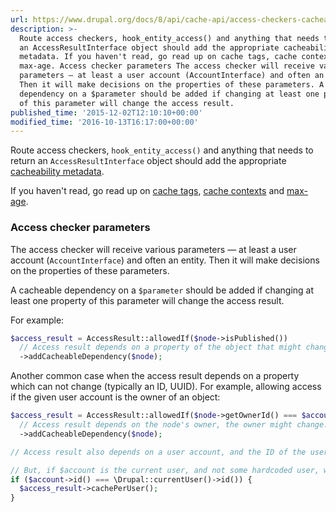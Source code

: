 ```yaml
---
url: https://www.drupal.org/docs/8/api/cache-api/access-checkers-cacheability
description: >-
  Route access checkers, hook_entity_access() and anything that needs to return
  an AccessResultInterface object should add the appropriate cacheability
  metadata. If you haven't read, go read up on cache tags, cache contexts and
  max-age. Access checker parameters The access checker will receive various
  parameters — at least a user account (AccountInterface) and often an entity.
  Then it will make decisions on the properties of these parameters. A cacheable
  dependency on a $parameter should be added if changing at least one property
  of this parameter will change the access result.
published_time: '2015-12-02T12:10:10+00:00'
modified_time: '2016-10-13T16:17:00+00:00'
---
```

Route access checkers, `hook_entity_access()` and anything that needs to return an `AccessResultInterface` object should add the appropriate [cacheability metadata](/developing/api/8/cache).

If you haven't read, go read up on [cache tags](/developing/api/8/cache/tags), [cache contexts](/developing/api/8/cache/contexts) and [max-age](/developing/api/8/cache/max-age).

### Access checker parameters

The access checker will receive various parameters — at least a user account (`AccountInterface`) and often an entity. Then it will make decisions on the properties of these parameters.

A cacheable dependency on a `$parameter` should be added if changing at least one property of this parameter will change the access result.

For example:

```php
$access_result = AccessResult::allowedIf($node->isPublished())
  // Access result depends on a property of the object that might change: it is a cacheable dependency.
  ->addCacheableDependency($node);

```

Another common case when the access result depends on a property which can not change (typically an ID, UUID). For example, allowing access if the given user account is the owner of an object:

```php
$access_result = AccessResult::allowedIf($node->getOwnerId() === $account->id())
  // Access result depends on the node's owner, the owner might change.
  ->addCacheableDependency($node);

// Access result also depends on a user account, and the ID of the user account can never change. Hence we don't need to add $account as a cacheable dependency.

// But, if $account is the current user, and not some hardcoded user, we also need to make sure we vary this by the current user, so that we don't run this access check once and then reuse its result for all users.
if ($account->id() === \Drupal::currentUser()->id()) {
  $access_result->cachePerUser();
}

```